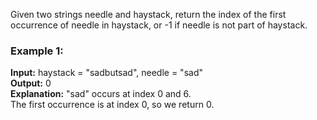 Given two strings needle and haystack, return the index of the first occurrence of needle in haystack, or -1 if needle is not 
part of haystack.<br/>

### Example 1:

**Input:** haystack = "sadbutsad", needle = "sad"<br/>
**Output:** 0<br/>
**Explanation:** "sad" occurs at index 0 and 6.<br/>
The first occurrence is at index 0, so we return 0.<br/>